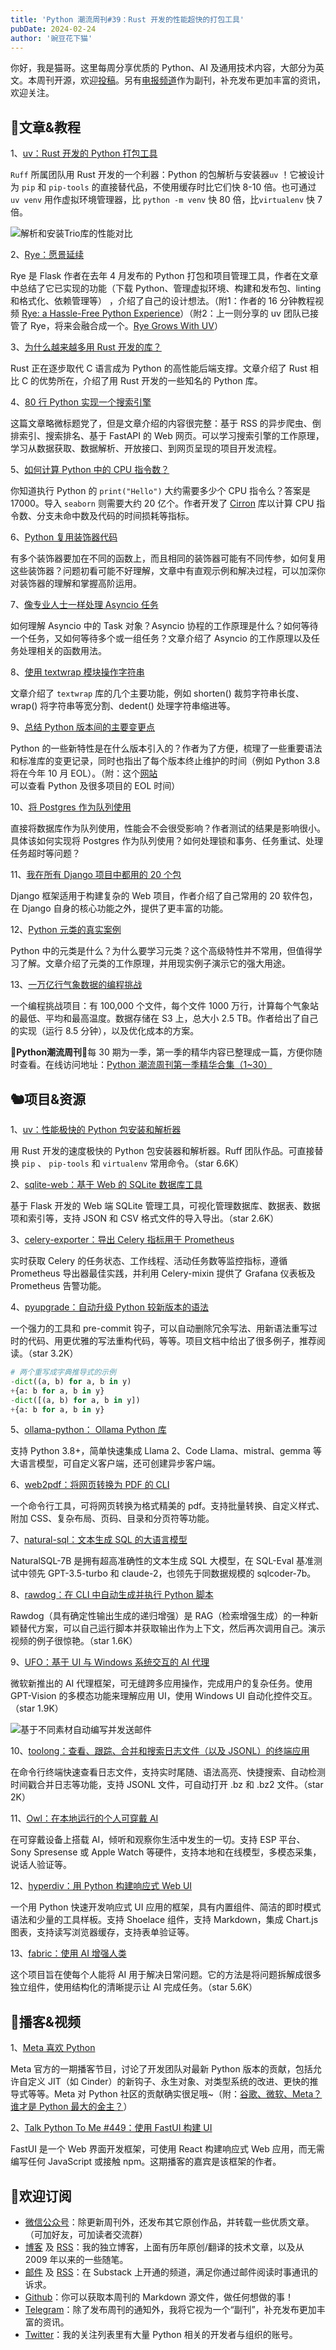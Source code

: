```yaml
---
title: 'Python 潮流周刊#39：Rust 开发的性能超快的打包工具'
pubDate: 2024-02-24
author: '豌豆花下猫'
---
```


你好，我是猫哥。这里每周分享优质的 Python、AI 及通用技术内容，大部分为英文。本周刊开源，欢迎[投稿](https://github.com/chinesehuazhou/python-weekly)。另有[电报频道](https://t.me/pythontrendingweekly)作为副刊，补充发布更加丰富的资讯，欢迎关注。

## 🦄文章&教程

1、[uv：Rust 开发的 Python 打包工具](https://astral.sh/blog/uv)

`Ruff` 所属团队用 Rust 开发的一个利器：Python 的包解析与安装器`uv` ！它被设计为 `pip` 和 `pip-tools` 的直接替代品，不使用缓存时比它们快 8-10 倍。也可通过 `uv venv` 用作虚拟环境管理器，比 `python -m venv` 快 80 倍，比`virtualenv` 快 7 倍。

![解析和安装Trio库的性能对比](https://img.pythoncat.top/2024-02-23_uv.png)

2、[Rye：愿景延续](https://lucumr.pocoo.org/2024/2/4/rye-a-vision/)

Rye 是 Flask 作者在去年 4 月发布的 Python 打包和项目管理工具，作者在文章中总结了它已实现的功能（下载 Python、管理虚拟环境、构建和发布包、linting 和格式化、依赖管理等） ，介绍了自己的设计想法。（附1：作者的 16 分钟教程视频 [Rye: a Hassle-Free Python Experience](https://www.youtube.com/watch?v=q99TYA7LnuA)）（附2：上一则分享的 uv 团队已接管了 Rye，将来会融合成一个。[Rye Grows With UV](https://lucumr.pocoo.org/2024/2/15/rye-grows-with-uv/)）

3、[为什么越来越多用 Rust 开发的库？](https://baincapitalventures.com/insight/why-more-python-developers-are-using-rust-for-building-libraries/)

Rust 正在逐步取代 C 语言成为 Python 的高性能后端支撑。文章介绍了 Rust 相比 C 的优势所在，介绍了用 Rust 开发的一些知名的 Python 库。

4、[80 行 Python 实现一个搜索引擎](https://www.alexmolas.com/2024/02/05/a-search-engine-in-80-lines.html)

这篇文章略微标题党了，但是文章介绍的内容很完整：基于 RSS 的异步爬虫、倒排索引、搜索排名、基于 FastAPI 的 Web 网页。可以学习搜索引擎的工作原理，学习从数据获取、数据解析、开放接口、到网页呈现的项目开发流程。

5、[如何计算 Python 中的 CPU 指令数？](https://blog.mattstuchlik.com/2024/02/08/counting-cpu-instructions-in-python.html)

你知道执行 Python 的 `print("Hello")` 大约需要多少个 CPU 指令么？答案是 17000。导入 `seaborn` 则需要大约 20 亿个。作者开发了 [Cirron](https://github.com/s7nfo/Cirron) 库以计算 CPU 指令数、分支未命中数及代码的时间损耗等指标。

6、[Python 复用装饰器代码](https://www.kawabangga.com/posts/5757)

有多个装饰器要加在不同的函数上，而且相同的装饰器可能有不同传参，如何复用这些装饰器？问题初看可能不好理解，文章中有直观示例和解决过程，可以加深你对装饰器的理解和掌握高阶运用。

7、[像专业人士一样处理 Asyncio 任务](https://jacobpadilla.com/articles/handling-asyncio-tasks)

如何理解 Asyncio 中的 Task 对象？Asyncio 协程的工作原理是什么？如何等待一个任务，又如何等待多个或一组任务？文章介绍了 Asyncio 的工作原理以及任务处理相关的函数用法。

8、[使用 textwrap 模块操作字符串](https://martinheinz.dev/blog/108)

文章介绍了 `textwrap` 库的几个主要功能，例如 shorten() 裁剪字符串长度、wrap() 将字符串等宽分割、dedent() 处理字符串缩进等。

9、[总结 Python 版本间的主要变更点](https://www.nicholashairs.com/posts/major-changes-between-python-versions/)

Python 的一些新特性是在什么版本引入的？作者为了方便，梳理了一些重要语法和标准库的变更记录，同时也指出了每个版本终止维护的时间（例如 Python 3.8 将在今年 10 月 EOL）。（附：这个[网站](https://endoflife.date/python)可以查看 Python 及很多项目的 EOL 时间）

10、[将 Postgres 作为队列使用](https://leontrolski.github.io/postgres-as-queue.html)

直接将数据库作为队列使用，性能会不会很受影响？作者测试的结果是影响很小。具体该如何实现将 Postgres 作为队列使用？如何处理锁和事务、任务重试、处理任务超时等问题？

11、[我在所有 Django 项目中都用的 20 个包](https://learndjango.com/tutorials/20-django-packages-i-use-every-project)

Django 框架适用于构建复杂的 Web 项目，作者介绍了自己常用的 20 软件包，在 Django 自身的核心功能之外，提供了更丰富的功能。

12、[Python 元类的真实案例](https://dev.to/anbagu/real-case-of-python-metaclass-application-2pj8)

Python 中的元类是什么？为什么要学习元类？这个高级特性并不常用，但值得学习了解。文章介绍了元类的工作原理，并用现实例子演示它的强大用途。

13、[一万亿行气象数据的编程挑战](https://blog.coiled.io/blog/1trc.html)

一个编程挑战项目：有 100,000 个文件，每个文件 1000 万行，计算每个气象站的最低、平均和最高温度。数据存储在 S3 上，总大小 2.5 TB。作者给出了自己的实现（运行 8.5 分钟），以及优化成本的方案。

🎁**Python潮流周刊**🎁每 30 期为一季，第一季的精华内容已整理成一篇，方便你随时查看。在线访问地址：[Python 潮流周刊第一季精华合集（1~30）](https://pythoncat.top/posts/2023-12-11-weekly)

## 🐿️项目&资源

1、[uv：性能极快的 Python 包安装和解析器](https://github.com/astral-sh/uv)

用 Rust 开发的速度极快的 Python 包安装器和解析器。Ruff 团队作品。可直接替换 `pip` 、 `pip-tools` 和 `virtualenv` 常用命令。（star 6.6K）

2、[sqlite-web：基于 Web 的 SQLite 数据库工具](https://github.com/coleifer/sqlite-web)

基于 Flask 开发的 Web 端 SQLite 管理工具，可视化管理数据库、数据表、数据项和索引等，支持 JSON 和 CSV 格式文件的导入导出。（star 2.6K）

3、[celery-exporter：导出 Celery 指标用于 Prometheus](https://github.com/danihodovic/celery-exporter)

实时获取 Celery 的任务状态、工作线程、活动任务数等监控指标，遵循 Prometheus 导出器最佳实践，并利用 Celery-mixin 提供了 Grafana 仪表板及 Prometheus 告警功能。

4、[pyupgrade：自动升级 Python 较新版本的语法 ](https://github.com/asottile/pyupgrade)

一个强力的工具和 pre-commit 钩子，可以自动删除冗余写法、用新语法重写过时的代码、用更优雅的写法重构代码，等等。项目文档中给出了很多例子，推荐阅读。（star 3.2K）

```python
# 两个重写成字典推导式的示例
-dict((a, b) for a, b in y)
+{a: b for a, b in y}
-dict([(a, b) for a, b in y])
+{a: b for a, b in y}
```

5、[ollama-python： Ollama Python 库](https://github.com/ollama/ollama-python)

支持 Python 3.8+，简单快速集成 Llama 2、Code Llama、mistral、gemma 等大语言模型，可自定义客户端，还可创建异步客户端。

6、[web2pdf：将网页转换为 PDF 的 CLI](https://github.com/dvcoolarun/web2pdf)

一个命令行工具，可将网页转换为格式精美的 pdf。支持批量转换、自定义样式、附加 CSS、复杂布局、页码、目录和分页符等功能。

7、[natural-sql：文本生成 SQL 的大语言模型](https://github.com/cfahlgren1/natural-sql)

NaturalSQL-7B 是拥有超高准确性的文本生成 SQL 大模型，在 SQL-Eval 基准测试中领先 GPT-3.5-turbo 和 claude-2，也领先于同数据规模的 sqlcoder-7b。

8、[rawdog：在 CLI 中自动生成并执行 Python 脚本](https://github.com/AbanteAI/rawdog)

Rawdog（具有确定性输出生成的递归增强）是 RAG（检索增强生成）的一种新颖替代方案，可以自己运行脚本并获取输出作为上下文，然后再次调用自己。演示视频的例子很惊艳。（star 1.6K）

9、[UFO：基于 UI 与 Windows 系统交互的 AI 代理](https://github.com/microsoft/UFO)

微软新推出的 AI 代理框架，可无缝跨多应用操作，完成用户的复杂任务。使用 GPT-Vision 的多模态功能来理解应用 UI，使用 Windows UI 自动化控件交互。（star 1.9K）

![基于不同素材自动编写并发送邮件](https://img.pythoncat.top/overview_n.png)

10、[toolong：查看、跟踪、合并和搜索日志文件（以及 JSONL）的终端应用](https://github.com/Textualize/toolong)

在命令行终端快速查看日志文件，支持实时尾随、语法高亮、快捷搜索、自动检测时间戳合并日志等功能，支持 JSONL 文件，可自动打开 .bz 和 .bz2 文件。（star 2K）

11、[Owl：在本地运行的个人可穿戴 AI](https://github.com/OwlAIProject/Owl)

在可穿戴设备上搭载 AI，倾听和观察你生活中发生的一切。支持 ESP 平台、Sony Spresense 或 Apple Watch 等硬件，支持本地和在线模型，多模态采集，说话人验证等。

12、[hyperdiv：用 Python 构建响应式 Web UI](https://github.com/hyperdiv/hyperdiv)

一个用 Python 快速开发响应式 UI 应用的框架，具有内置组件、简洁的即时模式语法和少量的工具样板。支持 Shoelace 组件，支持 Markdown，集成 Chart.js 图表，支持读写浏览器缓存，支持表单验证等。

13、[fabric：使用 AI 增强人类](https://github.com/danielmiessler/fabric)

这个项目旨在使每个人能将 AI 用于解决日常问题。它的方法是将问题拆解成很多独立组件，使用结构化的清晰提示让 AI 完成任务。（star 5.6K）

## 🐢播客&视频

1、[Meta 喜欢 Python](https://engineering.fb.com/2024/02/12/developer-tools/meta-loves-python/)

Meta 官方的一期播客节目，讨论了开发团队对最新 Python 版本的贡献，包括允许自定义 JIT（如 Cinder）的新钩子、永生对象、对类型系统的改进、更快的推导式等等。Meta 对 Python 社区的贡献确实很足哦~（附：[谷歌、微软、Meta？谁才是 Python 最大的金主？](https://pythoncat.top/posts/2022-11-21-sponsors)）

2、[Talk Python To Me #449：使用 FastUI 构建 UI](https://talkpython.fm/episodes/show/449/building-uis-in-python-with-fastui)

FastUI 是一个 Web 界面开发框架，可使用 React 构建响应式 Web 应用，而无需编写任何 JavaScript 或接触 npm。这期播客的嘉宾是该框架的作者。

## 🐼欢迎订阅

- [微信公众号](https://img.pythoncat.top/python_cat.jpg)：除更新周刊外，还发布其它原创作品，并转载一些优质文章。（可加好友，可加读者交流群）
- [博客](https://pythoncat.top) 及 [RSS](https://pythoncat.top/rss.xml)：我的独立博客，上面有历年原创/翻译的技术文章，以及从 2009 年以来的一些随笔。
- [邮件](https://pythoncat.substack.com) 及 [RSS](https://pythoncat.substack.com/feed)：在 Substack 上开通的频道，满足你通过邮件阅读时事通讯的诉求。
- [Github](https://github.com/chinesehuazhou/python-weekly)：你可以获取本周刊的 Markdown 源文件，做任何想做的事！
- [Telegram](https://t.me/pythontrendingweekly)：除了发布周刊的通知外，我将它视为一个“副刊”，补充发布更加丰富的资讯。
- [Twitter](https://twitter.com/chinesehuazhou)：我的关注列表里有大量 Python 相关的开发者与组织的账号。